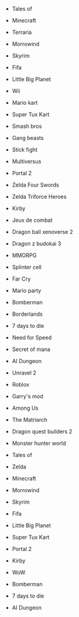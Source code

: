 - Tales of
- Minecraft 
- Terraria
- Morrowind
- Skyrim
- Fifa
- Little Big Planet
- Wii
- Mario kart
- Super Tux Kart
- Smash bros 
- Gang beasts 
- Stick fight
- Multiversus
- Portal 2
- Zelda Four Swords
- Zelda Triforce Heroes
- Kirby
- Jeux de combat
- Dragon ball xenoverse 2
- Dragon z budokai 3
- MMORPG
- Splinter cell
- Far Cry
- Mario party
- Bomberman
- Borderlands
- 7 days to die
- Need for Speed
- Secret of mana
- AI Dungeon
- Unravel 2
- Roblox 
- Garry's mod
- Among Us
- The Matriarch
- Dragon quest builders 2
- Monster hunter world

- Tales of
- Zelda
- Minecraft
- Morrowind
- Skyrim
- Fifa
- Little Big Planet
- Super Tux Kart
- Portal 2
- Kirby
- WoW
- Bomberman
- 7 days to die
- AI Dungeon